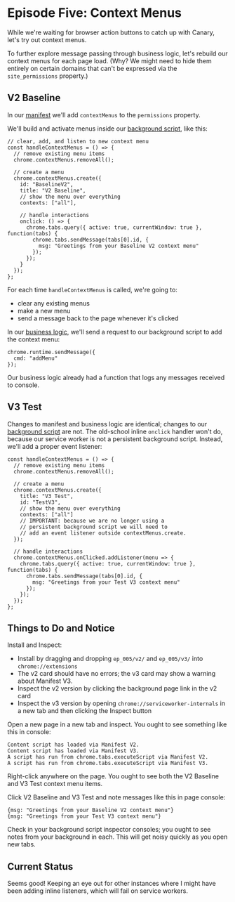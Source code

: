 # Episode Five:  Context Menus

While we're waiting for browser action buttons to catch up with Canary, let's try out context menus.

To further explore message passing through business logic, let's rebuild our context menus for each page load.  (Why? We might need to hide them entirely on certain domains that can't be expressed via the `site_permissions` property.)

## V2 Baseline

In our [manifest](https://github.com/kentbrew/learning-manifest-v3/blob/master/ep_005/v2/manifest.json) we'll add `contextMenus` to the `permissions` property.

We'll build and activate menus inside our [background script](https://github.com/kentbrew/learning-manifest-v3/blob/master/ep_005/v2/js/background.js), like this:

````
// clear, add, and listen to new context menu
const handleContextMenus = () => {
  // remove existing menu items
  chrome.contextMenus.removeAll();

  // create a menu
  chrome.contextMenus.create({
    id: "BaselineV2",
    title: "V2 Baseline",
    // show the menu over everything
    contexts: ["all"],

    // handle interactions
    onclick: () => {
      chrome.tabs.query({ active: true, currentWindow: true }, function(tabs) {
        chrome.tabs.sendMessage(tabs[0].id, {
          msg: "Greetings from your Baseline V2 context menu"
        });
      });
    }
  });
};
````

For each time `handleContextMenus` is called, we're going to:
- clear any existing menus
- make a new menu
- send a message back to the page whenever it's clicked

In our [business logic](https://github.com/kentbrew/learning-manifest-v3/blob/master/ep_005/v2/js/logic.js), we'll send a request to our background script to add the context menu:

````
chrome.runtime.sendMessage({
  cmd: "addMenu"
});
````

Our business logic already had a function that logs any messages received to console.

## V3 Test

Changes to manifest and business logic are identical; changes to our [background script](https://github.com/kentbrew/learning-manifest-v3/blob/master/ep_005/v3/js/background.js) are not. The old-school inline `onclick` handler won't do, because our service worker is not a persistent background script.  Instead, we'll add a proper event listener:

```// clear, add, and listen to new context menu
const handleContextMenus = () => {
  // remove existing menu items
  chrome.contextMenus.removeAll();

  // create a menu
  chrome.contextMenus.create({
    title: "V3 Test",
    id: "TestV3",
    // show the menu over everything
    contexts: ["all"]
    // IMPORTANT: because we are no longer using a
    // persistent background script we will need to
    // add an event listener outside contextMenus.create.
  });

  // handle interactions
  chrome.contextMenus.onClicked.addListener(menu => {
    chrome.tabs.query({ active: true, currentWindow: true }, function(tabs) {
      chrome.tabs.sendMessage(tabs[0].id, {
        msg: "Greetings from your Test V3 context menu"
      });
    });
  });
};
```

## Things to Do and Notice

Install and Inspect:

- Install by dragging and dropping `ep_005/v2/` and `ep_005/v3/` into `chrome://extensions`
- The v2 card should have no errors; the v3 card may show a warning about Manifest V3.
- Inspect the v2 version by clicking the background page link in the v2 card
- Inspect the v3 version by opening `chrome://serviceworker-internals` in a new tab and then clicking the Inspect button

Open a new page in a new tab and inspect. You ought to see something like this in console:
````
Content script has loaded via Manifest V2.
Content script has loaded via Manifest V3.
A script has run from chrome.tabs.executeScript via Manifest V2.
A script has run from chrome.tabs.executeScript via Manifest V3.
````

Right-click anywhere on the page. You ought to see both the V2 Baseline and V3 Test context menu items.

Click V2 Baseline and V3 Test and note messages like this in page console:
````
{msg: "Greetings from your Baseline V2 context menu"}
{msg: "Greetings from your Test V3 context menu"}
````

Check in your background script inspector consoles; you ought to see notes from your background in each.  This will get noisy quickly as you open new tabs.

## Current Status

Seems good!  Keeping an eye out for other instances where I might have been adding inline listeners, which will fail on service workers.
